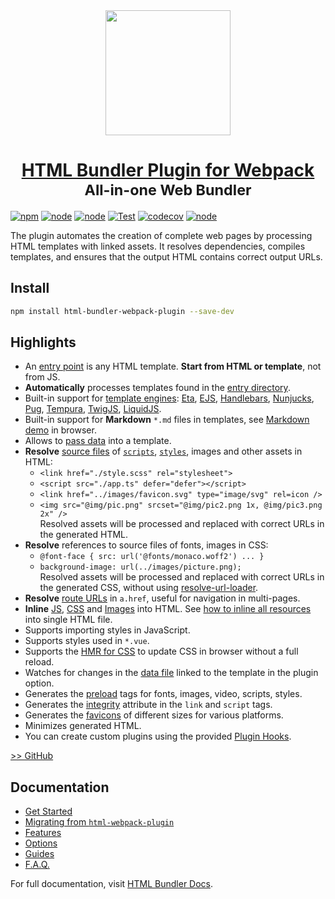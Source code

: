 <div align="center">
    <img height="200" src="images/plugin-logo.png">
    <h1 align="center">
        <a href="https://github.com/webdiscus/html-bundler-webpack-plugin">HTML Bundler Plugin for Webpack</a><br>
        <sub>All-in-one Web Bundler</sub><br>
    </h1>
</div>

[![npm](https://img.shields.io/npm/v/html-bundler-webpack-plugin?logo=npm&color=brightgreen 'npm package')](https://www.npmjs.com/package/html-bundler-webpack-plugin 'download npm package')
[![node](https://img.shields.io/node/v/html-bundler-webpack-plugin)](https://nodejs.org)
[![node](https://img.shields.io/github/package-json/dependency-version/webdiscus/html-bundler-webpack-plugin/peer/webpack)](https://webpack.js.org)
[![Test](https://github.com/webdiscus/html-bundler-webpack-plugin/actions/workflows/test.yml/badge.svg)](https://github.com/webdiscus/html-bundler-webpack-plugin/actions/workflows/test.yml)
[![codecov](https://codecov.io/gh/webdiscus/html-bundler-webpack-plugin/branch/master/graph/badge.svg?token=Q6YMEN536M)](https://codecov.io/gh/webdiscus/html-bundler-webpack-plugin)
[![node](https://img.shields.io/npm/dm/html-bundler-webpack-plugin)](https://www.npmjs.com/package/html-bundler-webpack-plugin)

The plugin automates the creation of complete web pages by processing HTML templates with linked assets. 
It resolves dependencies, compiles templates, and ensures that the output HTML contains correct output URLs.

## Install

```bash
npm install html-bundler-webpack-plugin --save-dev
```

## Highlights

- An [entry point](https://webdiscus.github.io/html-bundler-docs/plugin-options-entry) is any HTML template. **Start from HTML or template**, not from JS.
- **Automatically** processes templates found in the [entry directory](https://webdiscus.github.io/html-bundler-docs/plugin-options-entry#template-directory-reference).
- Built-in support for [template engines](https://webdiscus.github.io/html-bundler-docs/category/template-engines): [Eta](https://webdiscus.github.io/html-bundler-docs/guides/preprocessor/eta), [EJS](https://webdiscus.github.io/html-bundler-docs/guides/preprocessor/ejs), [Handlebars](https://webdiscus.github.io/html-bundler-docs/guides/preprocessor/handlebars), [Nunjucks](https://webdiscus.github.io/html-bundler-docs/guides/preprocessor/nunjucks), [Pug](https://webdiscus.github.io/html-bundler-docs/guides/preprocessor/pug), [Tempura](https://webdiscus.github.io/html-bundler-docs/guides/preprocessor/tempura), [TwigJS](https://webdiscus.github.io/html-bundler-docs/guides/preprocessor/twig), [LiquidJS](https://webdiscus.github.io/html-bundler-docs/guides/preprocessor/liquid).
- Built-in support for **Markdown** `*.md` files in templates, see [Markdown demo](https://stackblitz.com/edit/markdown-to-html-webpack?file=webpack.config.js) in browser.
- Allows to [pass data](https://webdiscus.github.io/html-bundler-docs/plugin-options-entry#entrydescriptiondata) into a template.
- **Resolve** [source files](https://webdiscus.github.io/html-bundler-docs/plugin-options-sources) of [`scripts`](https://webdiscus.github.io/html-bundler-docs/plugin-options-js), [`styles`](https://webdiscus.github.io/html-bundler-docs/plugin-options-css), images and other assets in HTML:
  - `<link href="./style.scss" rel="stylesheet">`
  - `<script src="./app.ts" defer="defer"></script>`
  - `<link href="../images/favicon.svg" type="image/svg" rel=icon />`
  - `<img src="@img/pic.png" srcset="@img/pic2.png 1x, @img/pic3.png 2x" />`\
    Resolved assets will be processed and replaced with correct URLs in the generated HTML.
- **Resolve** references to source files of fonts, images in CSS:
  - `@font-face { src: url('@fonts/monaco.woff2') ... }`
  - `background-image: url(../images/picture.png);`\
    Resolved assets will be processed and replaced with correct URLs in the generated CSS, without using [resolve-url-loader](https://github.com/bholloway/resolve-url-loader).
- **Resolve** [route URLs](https://webdiscus.github.io/html-bundler-docs/plugin-options-router) in `a.href`, useful for navigation in multi-pages.
- **Inline** [JS](https://webdiscus.github.io/html-bundler-docs/guides/inline-js), [CSS](https://webdiscus.github.io/html-bundler-docs/guides/inline-css) and [Images](https://webdiscus.github.io/html-bundler-docs/guides/inline-images) into HTML. See [how to inline all resources](https://webdiscus.github.io/html-bundler-docs/guides/inline-all-assets) into single HTML file.
- Supports importing styles in JavaScript.
- Supports styles used in `*.vue`.
- Supports the [HMR for CSS](https://webdiscus.github.io/html-bundler-docs/plugin-options-css) to update CSS in browser without a full reload.
- Watches for changes in the [data file](https://webdiscus.github.io/html-bundler-docs/plugin-options-entry#entrydescriptiondata) linked to the template in the plugin option.
- Generates the [preload](https://webdiscus.github.io/html-bundler-docs/plugin-options-preload) tags for fonts, images, video, scripts, styles.
- Generates the [integrity](https://webdiscus.github.io/html-bundler-docs/plugin-options-integrity) attribute in the `link` and `script` tags.
- Generates the [favicons](https://webdiscus.github.io/html-bundler-docs/Plugins/favicons) of different sizes for various platforms.
- Minimizes generated HTML.
- You can create custom plugins using the provided [Plugin Hooks](https://webdiscus.github.io/html-bundler-docs/hooks-and-callbacks).

[>> GitHub](https://github.com/webdiscus/html-bundler-webpack-plugin)

## Documentation

- [Get Started](https://webdiscus.github.io/html-bundler-docs/category/getting-started)
- [Migrating from `html-webpack-plugin`](https://webdiscus.github.io/html-bundler-docs/getting-started/migrating-from-html-webpack-plugin)
- [Features](https://webdiscus.github.io/html-bundler-docs/introduction#key-features)
- [Options](https://webdiscus.github.io/html-bundler-docs/category/options)
- [Guides](https://webdiscus.github.io/html-bundler-docs/guides)
- [F.A.Q.](https://webdiscus.github.io/html-bundler-docs/faq/import-url-in-css)

For full documentation, visit [HTML Bundler Docs](https://webdiscus.github.io/html-bundler-webpack-plugin).
